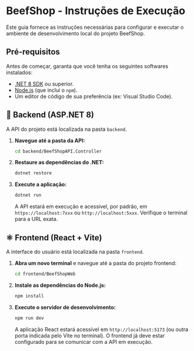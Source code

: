 # BeefShop - Instruções de Execução

Este guia fornece as instruções necessárias para configurar e executar o ambiente de desenvolvimento local do projeto BeefShop.

## Pré-requisitos

Antes de começar, garanta que você tenha os seguintes softwares instalados:

* [.NET 8 SDK](https://dotnet.microsoft.com/download/dotnet/8.0) ou superior.
* [Node.js](https://nodejs.org/) (que inclui o `npm`).
* Um editor de código de sua preferência (ex: Visual Studio Code).

## 🚀 Backend (ASP.NET 8)

A API do projeto está localizada na pasta `backend`.

1.  **Navegue até a pasta da API:**
    ```bash
    cd backend/BeefShopAPI.Controller
    ```

2.  **Restaure as dependências do .NET:**
    ```bash
    dotnet restore
    ```

3.  **Execute a aplicação:**
    ```bash
    dotnet run
    ```
    
    A API estará em execução e acessível, por padrão, em `https://localhost:7xxx` ou `http://localhost:5xxx`. Verifique o terminal para a URL exata.

## ⚛️ Frontend (React + Vite)

A interface do usuário está localizada na pasta `frontend`.

1.  **Abra um novo terminal** e navegue até a pasta do projeto frontend:
    ```bash
    cd frontend/BeefShopWeb
    ```

2.  **Instale as dependências do Node.js:**
    ```bash
    npm install
    ```

3.  **Execute o servidor de desenvolvimento:**
    ```bash
    npm run dev
    ```

    A aplicação React estará acessível em `http://localhost:5173` (ou outra porta indicada pelo Vite no terminal). O frontend já deve estar configurado para se comunicar com a API em execução.